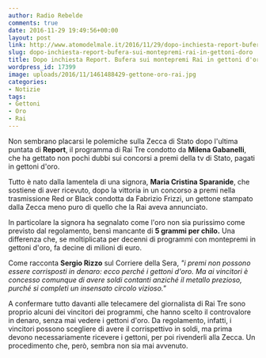 ```yaml
---
author: Radio Rebelde
comments: true
date: 2016-11-29 19:49:56+00:00
layout: post
link: http://www.atomodelmale.it/2016/11/29/dopo-inchiesta-report-bufera-sui-montepremi-rai-in-gettoni-doro/
slug: dopo-inchiesta-report-bufera-sui-montepremi-rai-in-gettoni-doro
title: Dopo inchiesta Report. Bufera sui montepremi Rai in gettoni d'oro
wordpress_id: 17399
image: uploads/2016/11/1461488429-gettone-oro-rai.jpg
categories:
- Notizie
tags:
- Gettoni
- Oro
- Rai
---
```


Non sembrano placarsi le polemiche sulla Zecca di Stato dopo l'ultima puntata di **Report**, il programma di Rai Tre condotto da **Milena Gabanelli**, che ha gettato non pochi dubbi sui concorsi a premi della tv di Stato, pagati in gettoni d'oro.

Tutto è nato dalla lamentela di una signora, **Maria Cristina Sparanide**, che sostiene di aver ricevuto, dopo la vittoria in un concorso a premi nella trasmissione Red or Black condotta da Fabrizio Frizzi, un gettone stampato dalla Zecca meno puro di quello che la Rai aveva annunciato.

In particolare la signora ha segnalato come l'oro non sia purissimo come previsto dal regolamento, bensì mancante di **5 grammi per chilo.** Una differenza che, se moltiplicata per decenni di programmi con montepremi in gettoni d'oro, fa decine di milioni di euro.

Come racconta **Sergio Rizzo** sul Corriere della Sera, _"i premi non possono essere corrisposti in denaro: ecco perché i gettoni d'oro. Ma ai vincitori è concesso comunque di avere soldi contanti anziché il metallo prezioso, purché si completi un insensato circolo vizioso."_

A confermare tutto davanti alle telecamere del giornalista di Rai Tre sono proprio alcuni dei vincitori dei programmi, che hanno scelto il controvalore in denaro, senza mai vedere i gettoni d'oro. Da regolamento, infatti, i vincitori possono scegliere di avere il corrispettivo in soldi, ma prima devono necessariamente ricevere i gettoni, per poi rivenderli alla Zecca. Un procedimento che, però, sembra non sia mai avvenuto.
